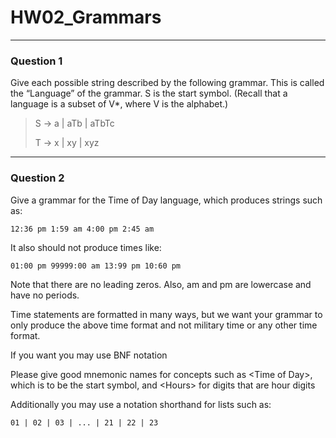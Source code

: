 # HW02_Grammars
---
### Question 1

Give each possible string described by the following grammar. This is called the “Language” of
the grammar. S is the start symbol. (Recall that a language is a subset of V\*, where V is the
alphabet.)

 >S -> a | aTb | aTbTc
 >
 >T -> x | xy | xyz 

---
### Question 2

Give a grammar for the Time of Day language, which produces strings such as: 

`12:36 pm 1:59 am 4:00 pm 2:45 am` 

It also should not produce times like: 

`01:00 pm 99999:00 am 13:99 pm 10:60 pm`

Note that there are no leading zeros. Also, am and pm are lowercase and have no periods.

Time statements are formatted in many ways, but we want your grammar to only produce the above time format and not military time or any other time format.

If you want you may use BNF notation

Please give good mnemonic names for concepts such as \<Time of Day\>, which is to be the start symbol, and \<Hours\> for digits that are hour digits

Additionally you may use a notation shorthand for lists such as:

`01 | 02 | 03 | ... | 21 | 22 | 23`

